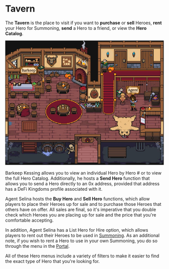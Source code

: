 # Tavern

The **Tavern** is the place to visit if you want to **purchase** or **sell** Heroes, **rent** your Hero for Summoning, **send** a Hero to a friend, or view the **Hero Catalog**.

![The Scarlet Hearth Tavern](../../.gitbook/assets/Tavern.JPG)

Barkeep Kessing allows you to view an individual Hero by Hero # or to view the full Hero Catalog. Additionally, he hosts a **Send Hero** function that allows you to send a Hero directly to an 0x address, provided that address has a DeFi Kingdoms profile associated with it.

Agent Selina hosts the **Buy Hero** and **Sell Hero** functions, which allow players to place their Heroes up for sale and to purchase those Heroes that others have on offer. All sales are final, so it's imperative that you double check which Heroes you are placing up for sale and the price that you're comfortable accepting.&#x20;

In addition, Agent Selina has a List Hero for Hire option, which allows players to rent out their Heroes to be used in [Summoning](heroes/summoning.md). As an additional note, if you wish to rent a Hero to use in your own Summoning, you do so through the menu in the [Portal](portal.md).&#x20;

All of these Hero menus include a variety of filters to make it easier to find the exact type of Hero that you're looking for.
